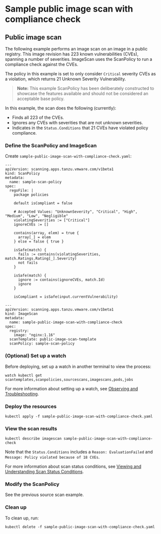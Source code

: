 # Sample public image scan with compliance check

## <a id="public-image-scan"></a> Public image scan

The following example performs an image scan on an image in a public registry. This image revision has 223 known vulnerabilities (CVEs), spanning a number of severities. ImageScan uses the ScanPolicy to run a compliance check against the CVEs.

The policy in this example is set to only consider `Critical` severity CVEs as a violation, which returns 21 Unknown Severity Vulnerability.

> **Note:** This example ScanPolicy has been deliberately constructed to showcase the features available and should not be considered an acceptable base policy.

In this example, the scan does the following (currently):

* Finds all 223 of the CVEs.
* Ignores any CVEs with severities that are not unknown severities.
* Indicates in the `Status.Conditions` that 21 CVEs have violated policy compliance.

### Define the ScanPolicy and ImageScan

Create `sample-public-image-scan-with-compliance-check.yaml`:

```
---
apiVersion: scanning.apps.tanzu.vmware.com/v1beta1
kind: ScanPolicy
metadata:
  name: sample-scan-policy
spec:
  regoFile: |
    package policies

    default isCompliant = false

    # Accepted Values: "UnknownSeverity", "Critical", "High", "Medium", "Low", "Negligible"
    violatingSeverities := ["Critical"]
    ignoreCVEs := []

    contains(array, elem) = true {
      array[_] = elem
    } else = false { true }

    isSafe(match) {
      fails := contains(violatingSeverities, match.Ratings.Rating[_].Severity)
      not fails
    }

    isSafe(match) {
      ignore := contains(ignoreCVEs, match.Id)
      ignore
    }

    isCompliant = isSafe(input.currentVulnerability)

---
apiVersion: scanning.apps.tanzu.vmware.com/v1beta1
kind: ImageScan
metadata:
  name: sample-public-image-scan-with-compliance-check
spec:
  registry:
    image: "nginx:1.16"
  scanTemplate: public-image-scan-template
  scanPolicy: sample-scan-policy
```

### (Optional) Set up a watch

Before deploying, set up a watch in another terminal to view the process:

```
watch kubectl get scantemplates,scanpolicies,sourcescans,imagescans,pods,jobs
```

For more information about setting up a watch, see [Observing and Troubleshooting](../observing.md).

### Deploy the resources

```
kubectl apply -f sample-public-image-scan-with-compliance-check.yaml
```

### View the scan results

```
kubectl describe imagescan sample-public-image-scan-with-compliance-check
```

Note that the `Status.Conditions` includes a `Reason: EvaluationFailed` and `Message: Policy violated because of 18 CVEs`.

For more information about scan status conditions, see [Viewing and Understanding Scan Status Conditions](../results.md).

### Modify the ScanPolicy

See the previous source scan example.

### Clean up

To clean up, run:

```
kubectl delete -f sample-public-image-scan-with-compliance-check.yaml
```
